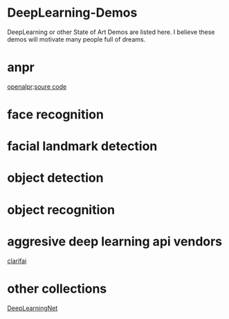 # DeepLearning-Demos
  DeepLearning or other State of Art Demos are listed here. I believe these demos will motivate many people full of dreams.
  
# anpr
[openalpr](http://www.openalpr.com/cloud-api.html):[soure code](https://github.com/openalpr/openalpr)

# face recognition

# facial landmark detection

# object detection

# object recognition

# aggresive deep learning api vendors
[clarifai](https://www.clarifai.com/demo)
# other collections
[DeepLearningNet](http://deeplearning.net/demos/)
